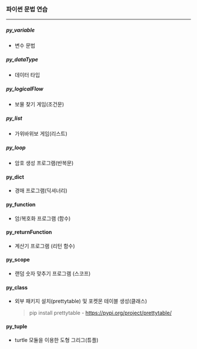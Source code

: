 ### 파이썬 문법 연습

---

##### py_variable

- 변수 문법

##### py_dataType

- 데이터 타입

##### py_logicalFlow

- 보물 찾기 게임(조건문)

##### py_list

- 가위바위보 게임(리스트)

##### py_loop

- 암호 생성 프로그램(반복문)

#### py_dict

- 경매 프로그램(딕셔너리)

#### py_function

- 암/복호화 프로그램 (함수)

#### py_returnFunction

- 계산기 프로그램 (리턴 함수)

#### py_scope

- 랜덤 숫자 맞추기 프로그램 (스코프)

#### py_class

- 외부 패키지 설치(prettytable) 및 포켓몬 테이블 생성(클래스)
  > pip install prettytable - https://pypi.org/project/prettytable/

#### py_tuple

- turtle 모듈을 이용한 도형 그리그(튜플)
